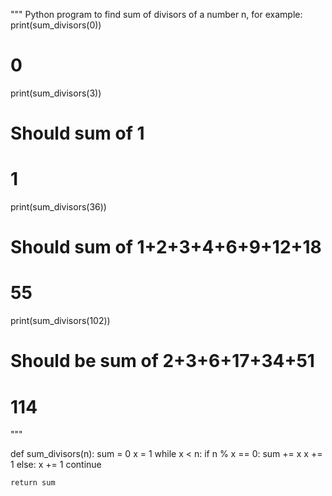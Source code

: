 
"""
Python program to find sum of divisors of a number n,
for example:
print(sum_divisors(0))
# 0
print(sum_divisors(3)) 
# Should sum of 1
# 1
print(sum_divisors(36)) 
# Should sum of 1+2+3+4+6+9+12+18
# 55
print(sum_divisors(102)) 
# Should be sum of 2+3+6+17+34+51
# 114
 """


def sum_divisors(n):
    sum = 0
    x = 1
    while x < n:
        if n % x == 0:
            sum += x
	    x += 1
        else:
            x += 1
	    continue
            
    return sum

